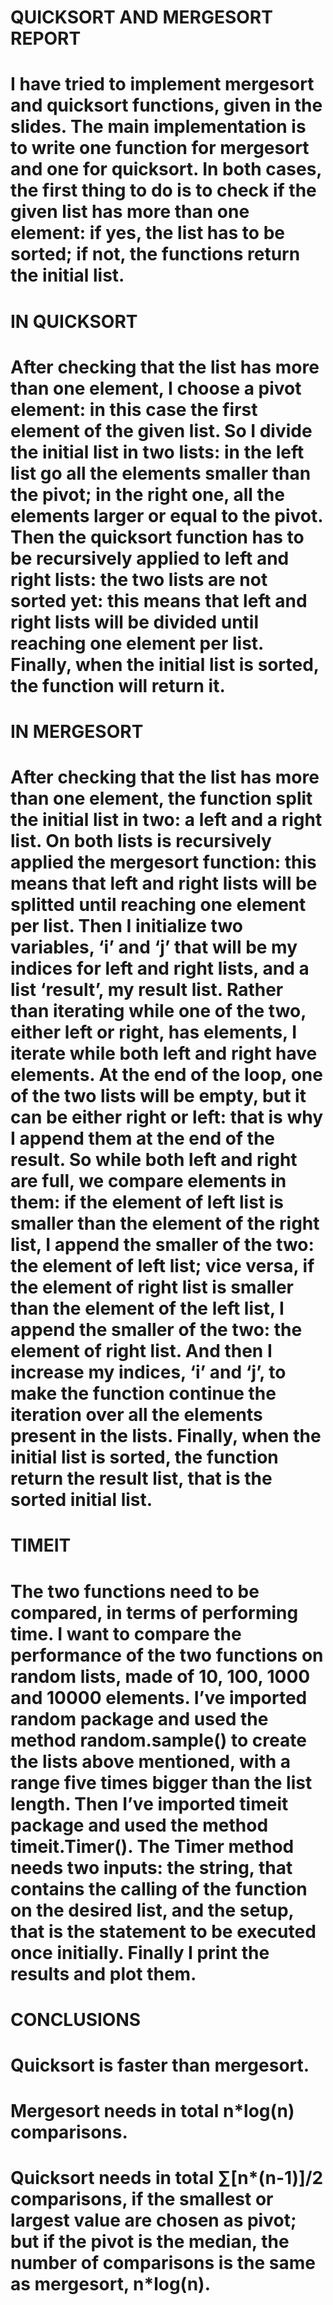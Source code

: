 # QUICKSORT AND MERGESORT REPORT
# I have tried to implement mergesort and quicksort functions, given in the slides. The main implementation is to write one function for mergesort and one for quicksort. In both cases, the first thing to do is to check if the given list has more than one element: if yes, the list has to be sorted; if not, the functions return the initial list.
# IN QUICKSORT
# After checking that the list has more than one element, I choose a pivot element: in this case the first element of the given list. So I divide the initial list in two lists: in the left list go all the elements smaller than the pivot; in the right one, all the elements larger or equal to the pivot. Then the quicksort function has to be recursively applied to left and right lists: the two lists are not sorted yet: this means that left and right lists will be divided until reaching one element per list.                                      Finally, when the initial list is sorted, the function will return it.
# IN MERGESORT
# After checking that the list has more than one element, the function split the initial list in two: a left and a right list. On both lists is recursively applied the mergesort function: this means that left and right lists will be splitted until reaching one element per list.                                                                                                                                      Then I initialize two variables, ‘i’ and ‘j’ that will be my indices for left and right lists, and a list ‘result’, my result list. Rather than iterating while one of the two,  either left or right, has elements, I iterate while both left and right have elements. At the end of the loop, one of the two lists will be empty, but it can be either right or left: that is why I append them at the end of the result.      So while both left and right are full, we compare elements in them: if the element of left list is smaller than the element of the right list, I append the smaller of the two: the element of left list; vice versa, if the element of right list is smaller than the element of the left list, I append the smaller of the two: the element of right list.  And then I increase my indices, ‘i’ and ‘j’, to make the function continue the iteration over all the elements present in the lists. Finally, when the initial list is sorted, the function return the result list, that is the sorted initial list.
# TIMEIT
# The two functions need to be compared, in terms of performing time. I want to compare the performance of the two functions on random lists, made of 10, 100, 1000 and 10000 elements. I’ve imported random package and used the method random.sample() to create the lists above mentioned, with a range five times bigger than the list length. Then I’ve imported timeit package and used the method timeit.Timer(). The Timer method needs two inputs: the string, that contains the calling of the function on the desired list, and the setup, that is the statement to be executed once initially.  Finally I print the results and plot them.
# CONCLUSIONS
# Quicksort is faster than mergesort.
# Mergesort needs in total n*log(n) comparisons.
# Quicksort needs in total ∑[n*(n-1)]/2 comparisons, if the smallest or largest value are chosen as pivot; but if the pivot is the median, the number of comparisons is the same as mergesort, n*log(n).
